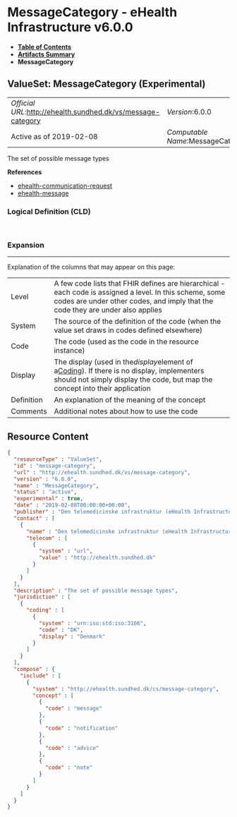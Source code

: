 # MessageCategory - eHealth Infrastructure v6.0.0

* [**Table of Contents**](toc.md)
* [**Artifacts Summary**](artifacts.md)
* **MessageCategory**

## ValueSet: MessageCategory (Experimental) 

| | |
| :--- | :--- |
| *Official URL*:http://ehealth.sundhed.dk/vs/message-category | *Version*:6.0.0 |
| Active as of 2019-02-08 | *Computable Name*:MessageCategory |

 
The set of possible message types 

 **References** 

* [ehealth-communication-request](StructureDefinition-ehealth-communication-request.md)
* [ehealth-message](StructureDefinition-ehealth-message.md)

### Logical Definition (CLD)

 

### Expansion

-------

 Explanation of the columns that may appear on this page: 

| | |
| :--- | :--- |
| Level | A few code lists that FHIR defines are hierarchical - each code is assigned a level. In this scheme, some codes are under other codes, and imply that the code they are under also applies |
| System | The source of the definition of the code (when the value set draws in codes defined elsewhere) |
| Code | The code (used as the code in the resource instance) |
| Display | The display (used in the*display*element of a[Coding](http://hl7.org/fhir/R4/datatypes.html#Coding)). If there is no display, implementers should not simply display the code, but map the concept into their application |
| Definition | An explanation of the meaning of the concept |
| Comments | Additional notes about how to use the code |



## Resource Content

```json
{
  "resourceType" : "ValueSet",
  "id" : "message-category",
  "url" : "http://ehealth.sundhed.dk/vs/message-category",
  "version" : "6.0.0",
  "name" : "MessageCategory",
  "status" : "active",
  "experimental" : true,
  "date" : "2019-02-08T00:00:00+00:00",
  "publisher" : "Den telemedicinske infrastruktur (eHealth Infrastructure)",
  "contact" : [
    {
      "name" : "Den telemedicinske infrastruktur (eHealth Infrastructure)",
      "telecom" : [
        {
          "system" : "url",
          "value" : "http://ehealth.sundhed.dk"
        }
      ]
    }
  ],
  "description" : "The set of possible message types",
  "jurisdiction" : [
    {
      "coding" : [
        {
          "system" : "urn:iso:std:iso:3166",
          "code" : "DK",
          "display" : "Denmark"
        }
      ]
    }
  ],
  "compose" : {
    "include" : [
      {
        "system" : "http://ehealth.sundhed.dk/cs/message-category",
        "concept" : [
          {
            "code" : "message"
          },
          {
            "code" : "notification"
          },
          {
            "code" : "advice"
          },
          {
            "code" : "note"
          }
        ]
      }
    ]
  }
}

```
